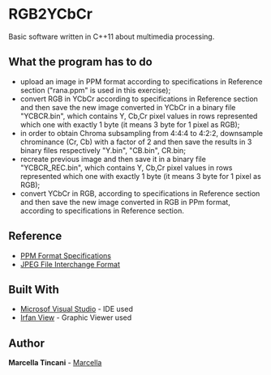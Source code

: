 # RGB2YCbCr
Basic software written in C++11 about multimedia processing.

## What the program has to do

* upload an image in PPM format according to specifications in Reference section ("rana.ppm" is used in this exercise);
* convert RGB in YCbCr according to specifications in Reference section and then save the new image converted in YCbCr in a binary file "YCBCR.bin", which contains Y, Cb,Cr pixel values in rows represented which one with exactly 1 byte (it means 3 byte for 1 pixel as RGB);
* in order to obtain Chroma subsampling from 4:4:4 to 4:2:2, downsample chrominance (Cr, Cb) with a factor of 2 and then save the results in 3 binary files respectively "Y.bin", "CB.bin", CR.bin;
* recreate previous image and then save it in a binary file "YCBCR_REC.bin", which contains Y, Cb,Cr pixel values in rows represented which one with exactly 1 byte (it means 3 byte for 1 pixel as RGB);
* convert YCbCr in RGB, according to specifications in Reference section and then save the new image converted in RGB in PPm format, according to specifications in Reference section.

## Reference
* [PPM Format Specifications](http://netpbm.sourceforge.net/doc/ppm.html)
* [JPEG File Interchange Format](https://www.w3.org/Graphics/JPEG/jfif3.pdf)

## Built With

* [Microsof Visual Studio](https://visualstudio.microsoft.com/) - IDE used
* [Irfan View](https://www.irfanview.com/) - Graphic Viewer used

## Author

**Marcella Tincani** - [Marcella](https://github.com/tmarcy)
